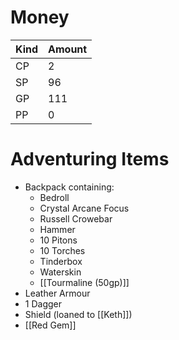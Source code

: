 
# Money

| Kind | Amount |
| ---- | ------ |
| CP   | 2      |
| SP   | 96     |
| GP   | 111    |
| PP   | 0      |

# Adventuring Items
- Backpack containing:
	- Bedroll
	- Crystal Arcane Focus
	- Russell Crowebar
	- Hammer
	- 10 Pitons
	- 10 Torches
	- Tinderbox
	- Waterskin
	- [[Tourmaline (50gp)]]
- Leather Armour
- 1 Dagger
- Shield (loaned to [[Keth]])
- [[Red Gem]]